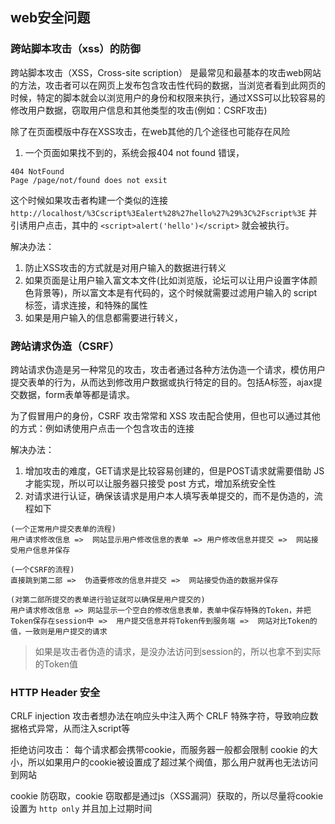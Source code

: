 ## web安全问题

### 跨站脚本攻击（xss）的防御
跨站脚本攻击（XSS，Cross-site scription） 是最常见和最基本的攻击web网站的方法，攻击者可以在网页上发布包含攻击性代码的数据，当浏览者看到此网页的时候，特定的脚本就会以浏览用户的身份和权限来执行，通过XSS可以比较容易的修改用户数据，窃取用户信息和其他类型的攻击(例如：CSRF攻击)

除了在页面模版中存在XSS攻击，在web其他的几个途径也可能存在风险
1. 一个页面如果找不到的，系统会报404 not found 错误，
```shell
404 NotFound
Page /page/not/found does not exsit
```
这个时候如果攻击者构建一个类似的连接 `http://localhost/%3Cscript%3Ealert%28%27hello%27%29%3C%2Fscript%3E` 并引诱用户点击，其中的 `<script>alert('hello')</script>` 就会被执行。

解决办法：
1. 防止XSS攻击的方式就是对用户输入的数据进行转义
2. 如果页面是让用户输入富文本文件(比如浏览版，论坛可以让用户设置字体颜色背景等)，所以富文本是有代码的，这个时候就需要过滤用户输入的 script 标签，请求连接，和特殊的属性
3. 如果是用户输入的信息都需要进行转义，


### 跨站请求伪造（CSRF）
跨站请求伪造是另一种常见的攻击，攻击者通过各种方法伪造一个请求，模仿用户提交表单的行为，从而达到修改用户数据或执行特定的目的。包括A标签，ajax提交数据，form表单等都是请求。

为了假冒用户的身份，CSRF 攻击常常和 XSS 攻击配合使用，但也可以通过其他的方式：例如诱使用户点击一个包含攻击的连接

解决办法：
1. 增加攻击的难度，GET请求是比较容易创建的，但是POST请求就需要借助 JS 才能实现，所以可以让服务器只接受 post 方式，增加系统安全性
2. 对请求进行认证，确保该请求是用户本人填写表单提交的，而不是伪造的，流程如下

```shell
(一个正常用户提交表单的流程)
用户请求修改信息 =>  网站显示用户修改信息的表单 => 用户修改信息并提交 =>  网站接受用户信息并保存

(一个CSRF的流程)
直接跳到第二部 =>  伪造要修改的信息并提交 =>  网站接受伪造的数据并保存

(对第二部所提交的表单进行验证就可以确保是用户提交的)
用户请求修改信息 => 网站显示一个空白的修改信息表单，表单中保存特殊的Token，并把Token保存在session中 =>  用户提交信息并将Token传到服务端 =>  网站对比Token的值，一致则是用户提交的请求
```
> 如果是攻击者伪造的请求，是没办法访问到session的，所以也拿不到实际的Token值


### HTTP Header 安全
CRLF injection 攻击者想办法在响应头中注入两个 CRLF 特殊字符，导致响应数据格式异常，从而注入script等

拒绝访问攻击： 每个请求都会携带cookie，而服务器一般都会限制 cookie 的大小，所以如果用户的cookie被设置成了超过某个阀值，那么用户就再也无法访问到网站

cookie 防窃取，cookie 窃取都是通过js（XSS漏洞）获取的，所以尽量将cookie设置为 `http only` 并且加上过期时间